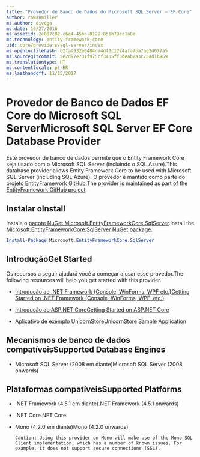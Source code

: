 ```yaml
---
title: "Provedor de Banco de Dados do Microsoft SQL Server – EF Core"
author: rowanmiller
ms.author: divega
ms.date: 10/27/2016
ms.assetid: 2e007c82-c6e4-45bb-8129-851b79ec1a0a
ms.technology: entity-framework-core
uid: core/providers/sql-server/index
ms.openlocfilehash: b2faf932e0484da4df0c1774afa7ba7ae2d077a5
ms.sourcegitcommit: 5e2d97e731f975cf3405ff3deab2a3c75ad1b969
ms.translationtype: HT
ms.contentlocale: pt-BR
ms.lasthandoff: 11/15/2017
---
```

# <a name="microsoft-sql-server-ef-core-database-provider"></a><span data-ttu-id="9b899-102">Provedor de Banco de Dados EF Core do Microsoft SQL Server</span><span class="sxs-lookup"><span data-stu-id="9b899-102">Microsoft SQL Server EF Core Database Provider</span></span>

<span data-ttu-id="9b899-103">Este provedor de banco de dados permite que o Entity Framework Core seja usado com o Microsoft SQL Server (incluindo o SQL Azure).</span><span class="sxs-lookup"><span data-stu-id="9b899-103">This database provider allows Entity Framework Core to be used with Microsoft SQL Server (including SQL Azure).</span></span> <span data-ttu-id="9b899-104">O provedor é mantido como parte do [projeto EntityFramework GitHub](https://github.com/aspnet/EntityFramework).</span><span class="sxs-lookup"><span data-stu-id="9b899-104">The provider is maintained as part of the [EntityFramework GitHub project](https://github.com/aspnet/EntityFramework).</span></span>

## <a name="install"></a><span data-ttu-id="9b899-105">Instalar o</span><span class="sxs-lookup"><span data-stu-id="9b899-105">Install</span></span>

<span data-ttu-id="9b899-106">Instale o [pacote NuGet Microsoft.EntityFrameworkCore.SqlServer](https://www.nuget.org/packages/Microsoft.EntityFrameworkCore.SqlServer/).</span><span class="sxs-lookup"><span data-stu-id="9b899-106">Install the [Microsoft.EntityFrameworkCore.SqlServer NuGet package](https://www.nuget.org/packages/Microsoft.EntityFrameworkCore.SqlServer/).</span></span>

``` powershell
Install-Package Microsoft.EntityFrameworkCore.SqlServer
```

## <a name="get-started"></a><span data-ttu-id="9b899-107">Introdução</span><span class="sxs-lookup"><span data-stu-id="9b899-107">Get Started</span></span>

<span data-ttu-id="9b899-108">Os recursos a seguir ajudará você a começar a usar esse provedor.</span><span class="sxs-lookup"><span data-stu-id="9b899-108">The following resources will help you get started with this provider.</span></span>
* [<span data-ttu-id="9b899-109">Introdução ao .NET Framework (Console, WinForms, WPF etc.)</span><span class="sxs-lookup"><span data-stu-id="9b899-109">Getting Started on .NET Framework (Console, WinForms, WPF, etc.)</span></span>](../../get-started/full-dotnet/index.md)

* [<span data-ttu-id="9b899-110">Introdução ao ASP.NET Core</span><span class="sxs-lookup"><span data-stu-id="9b899-110">Getting Started on ASP.NET Core</span></span>](../../get-started/aspnetcore/index.md)

* [<span data-ttu-id="9b899-111">Aplicativo de exemplo UnicornStore</span><span class="sxs-lookup"><span data-stu-id="9b899-111">UnicornStore Sample Application</span></span>](https://github.com/rowanmiller/UnicornStore/tree/master/UnicornStore)

## <a name="supported-database-engines"></a><span data-ttu-id="9b899-112">Mecanismos de banco de dados compatíveis</span><span class="sxs-lookup"><span data-stu-id="9b899-112">Supported Database Engines</span></span>

* <span data-ttu-id="9b899-113">Microsoft SQL Server (2008 em diante)</span><span class="sxs-lookup"><span data-stu-id="9b899-113">Microsoft SQL Server (2008 onwards)</span></span>

## <a name="supported-platforms"></a><span data-ttu-id="9b899-114">Plataformas compatíveis</span><span class="sxs-lookup"><span data-stu-id="9b899-114">Supported Platforms</span></span>

* <span data-ttu-id="9b899-115">.NET Framework (4.5.1 em diante)</span><span class="sxs-lookup"><span data-stu-id="9b899-115">.NET Framework (4.5.1 onwards)</span></span>

* <span data-ttu-id="9b899-116">.NET Core</span><span class="sxs-lookup"><span data-stu-id="9b899-116">.NET Core</span></span>

* <span data-ttu-id="9b899-117">Mono (4.2.0 em diante)</span><span class="sxs-lookup"><span data-stu-id="9b899-117">Mono (4.2.0 onwards)</span></span>

      Caution: Using this provider on Mono will make use of the Mono SQL Client implementation, which has a number of known issues. For example, it does not support secure connections (SSL).
